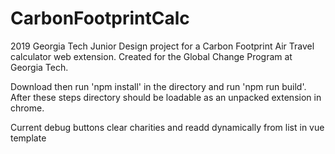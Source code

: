 # CarbonFootprintCalc
2019 Georgia Tech Junior Design project for a Carbon Footprint Air Travel calculator web extension. Created for the Global Change Program at Georgia Tech.


Download then run 'npm install' in the directory and run 'npm run build'. After these steps directory should be loadable as an unpacked extension in chrome.

Current debug buttons clear charities and readd dynamically from list in vue template